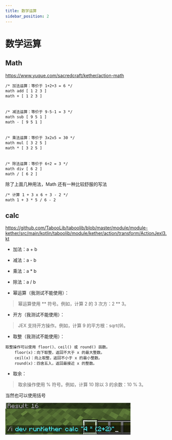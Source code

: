 ```yaml
---
title: 数学运算
sidebar_position: 2
---
```


# 数学运算

## Math

https://www.yuque.com/sacredcraft/kether/action-math

```
/* 加法运算：等价于 1+2+3 = 6 */
math add [ 1 2 3 ]
math + [ 1 2 3 ]


/* 减法运算：等价于 9-5-1 = 3 */
math sub [ 9 5 1 ]
math - [ 9 5 1 ]


/* 乘法运算：等价于 3x2x5 = 30 */
math mul [ 3 2 5 ]
math * [ 3 2 5 ]


/* 除法运算：等价于 6÷2 = 3 */
math div [ 6 2 ]
math / [ 6 2 ]
```
除了上面几种用法，Math 还有一种比较舒服的写法

```
​/* 计算 1 + 3 x 6 ÷ 3 - 2 */
math 1 + 3 * 5 / 6 - 2
```

## calc

https://github.com/TabooLib/taboolib/blob/master/module/module-kether/src/main/kotlin/taboolib/module/kether/action/transform/ActionJexl3.kt


- 加法：a + b
- 减法：a - b
- 乘法：a * b
- 除法：a / b

- 幂运算（我测试不能使用）：

> 幂运算使用 ** 符号。例如，计算 2 的 3 次方：2 ** 3。

- 开方（我测试不能使用）：

> JEX 支持开方操作。例如，计算 9 的平方根：sqrt(9)。

- 取整（我测试不能使用）：
```
取整操作可以使用 floor()、ceil() 或 round() 函数。
    floor(x)：向下取整，返回不大于 x 的最大整数。
    ceil(x)：向上取整，返回不小于 x 的最小整数。
    round(x)：四舍五入，返回最接近 x 的整数。
```

- 取余：

> 取余操作使用 % 符号。例如，计算 10 除以 3 的余数：10 % 3。

当然也可以使用括号

![](_images/括号.png)